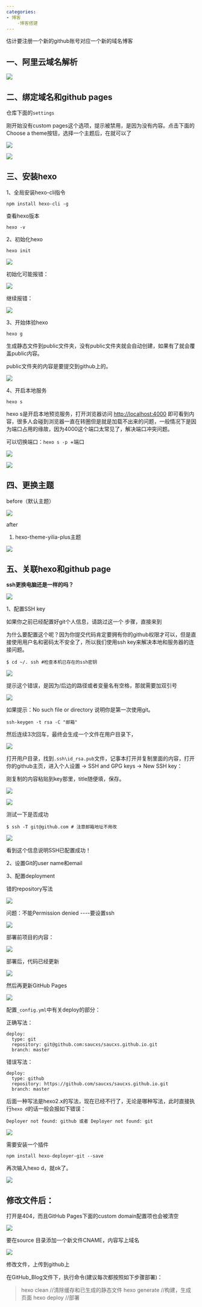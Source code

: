 ```yaml
---
categories: 
- 博客
	-博客搭建
---
```


估计要注册一个新的github账号对应一个新的域名博客

## 一、阿里云域名解析

![](https://puff-blog.oss-cn-shenzhen.aliyuncs.com/个人博客/1584967236238.png)

## 二、绑定域名和github pages

仓库下面的`settings`

刚开始没有custom pages这个选项，提示被禁用，是因为没有内容。点击下面的Choose a theme按钮，选择一个主题后，在就可以了

<!--more-->

![](https://puff-blog.oss-cn-shenzhen.aliyuncs.com/个人博客/20200601181041.png)

![](https://puff-blog.oss-cn-shenzhen.aliyuncs.com/个人博客/1584967333079.png)





## 三、安装hexo

1、全局安装hexo-cli指令

```
npm install hexo-cli -g
```

查看hexo版本

```
hexo -v
```

2、初始化hexo

```
hexo init
```

![](https://puff-blog.oss-cn-shenzhen.aliyuncs.com/个人博客/1585019333586.png)

初始化可能报错：

![](https://puff-blog.oss-cn-shenzhen.aliyuncs.com/个人博客/20200601144459.png)

继续报错：

![](https://puff-blog.oss-cn-shenzhen.aliyuncs.com/个人博客/20200601144630.png)

3、开始体验hexo

```
hexo g
```

生成静态文件到public文件夹，没有public文件夹就会自动创建，如果有了就会覆盖public内容。

public文件夹的内容是要提交到github上的。

![](https://puff-blog.oss-cn-shenzhen.aliyuncs.com/个人博客/1585019420342.png)

4、开启本地服务

```
hexo s
```

hexo s是开启本地预览服务，打开浏览器访问 [http://localhost:4000](http://localhost:4000/) 即可看到内容，很多人会碰到浏览器一直在转圈但是就是加载不出来的问题，一般情况下是因为端口占用的缘故，因为4000这个端口太常见了，解决端口冲突问题。

可以切换端口：`hexo s -p `+端口

![](https://puff-blog.oss-cn-shenzhen.aliyuncs.com/个人博客/20200601150457.png)

![](https://puff-blog.oss-cn-shenzhen.aliyuncs.com/个人博客/1585019505505.png)









## 四、更换主题

before（默认主题）

![](https://puff-blog.oss-cn-shenzhen.aliyuncs.com/个人博客/1584976473631.png)



after

1. hexo-theme-yilia-plus主题

![](https://puff-blog.oss-cn-shenzhen.aliyuncs.com/个人博客/1584976397933.png)





## 五、关联hexo和github page

**ssh更换电脑还是一样的吗？**





![](https://puff-blog.oss-cn-shenzhen.aliyuncs.com/个人博客/20200601181931.png)

1、配置SSH key

如果你之前已经配置好git个人信息，请跳过这一个 步骤，直接来到

为什么要配置这个呢？因为你提交代码肯定要拥有你的github权限才可以，但是直接使用用户名和密码太不安全了，所以我们使用ssh key来解决本地和服务器的连接问题。

```
$ cd ~/. ssh #检查本机已存在的ssh密钥
```

![](https://puff-blog.oss-cn-shenzhen.aliyuncs.com/个人博客/1585017243682.png)

提示这个错误，是因为/后边的路径或者变量名有空格，那就需要加双引号

![](https://puff-blog.oss-cn-shenzhen.aliyuncs.com/个人博客/1585017331912.png)

如果提示：No such file or directory 说明你是第一次使用git。

```
ssh-keygen -t rsa -C "邮箱"
```

然后连续3次回车，最终会生成一个文件在用户目录下，

![](https://puff-blog.oss-cn-shenzhen.aliyuncs.com/个人博客/1585017379401.png)



 打开用户目录，找到`.ssh\id_rsa.pub`文件，记事本打开并复制里面的内容，打开你的github主页，进入个人设置 -> SSH and GPG keys -> New SSH key：

刚复制的内容粘贴到key那里，title随便填，保存。 

![](https://puff-blog.oss-cn-shenzhen.aliyuncs.com/个人博客/1585017461062.png)

![](https://puff-blog.oss-cn-shenzhen.aliyuncs.com/个人博客/1585017906555.png)

测试一下是否成功

```
$ ssh -T git@github.com # 注意邮箱地址不用改
```

![](https://puff-blog.oss-cn-shenzhen.aliyuncs.com/个人博客/1585018015424.png)

看到这个信息说明SSH已配置成功！

2、设置Git的user name和email

3、配置deployment

错的repository写法

![](https://puff-blog.oss-cn-shenzhen.aliyuncs.com/个人博客/1584978594242.png)



问题：不能Permission denied ----要设置ssh

![](https://puff-blog.oss-cn-shenzhen.aliyuncs.com/个人博客/1584981806231.png)

部署前项目的内容：

![](https://puff-blog.oss-cn-shenzhen.aliyuncs.com/个人博客/1585018935914.png)

部署后，代码已经更新

![](https://puff-blog.oss-cn-shenzhen.aliyuncs.com/个人博客/1585021099021.png)

然后再更新GitHub Pages

![](https://puff-blog.oss-cn-shenzhen.aliyuncs.com/个人博客/1585026520993.png)

配置`_config.yml`中有关deploy的部分：

正确写法：

```
deploy:
  type: git
  repository: git@github.com:saucxs/saucxs.github.io.git
  branch: master
```

错误写法：

```
deploy:
  type: github
  repository: https://github.com/saucxs/saucxs.github.io.git
  branch: master
```

后面一种写法是hexo2.x的写法，现在已经不行了，无论是哪种写法，此时直接执行`hexo d`的话一般会报如下错误：

```
Deployer not found: github 或者 Deployer not found: git
```

![](https://puff-blog.oss-cn-shenzhen.aliyuncs.com/个人博客/1585019792689.png)

需要安装一个插件

```
npm install hexo-deployer-git --save
```

再次输入hexo d，就ok了。

![](https://puff-blog.oss-cn-shenzhen.aliyuncs.com/个人博客/444.png)



## 修改文件后：

打开是404，而且GitHub Pages下面的custom domain配置项也会被清空

![](https://puff-blog.oss-cn-shenzhen.aliyuncs.com/个人博客/1585028379484.png)

要在source 目录添加一个新文件CNAME，内容写上域名

![](https://puff-blog.oss-cn-shenzhen.aliyuncs.com/个人博客/1585029863643.png)



修改文件，上传到github上

在GitHub_Blog文件下，执行命令(建议每次都按照如下步骤部署)：

> hexo clean   //清除缓存和已生成的静态文件
> hexo generate   //构建，生成页面
> hexo deploy   //部署